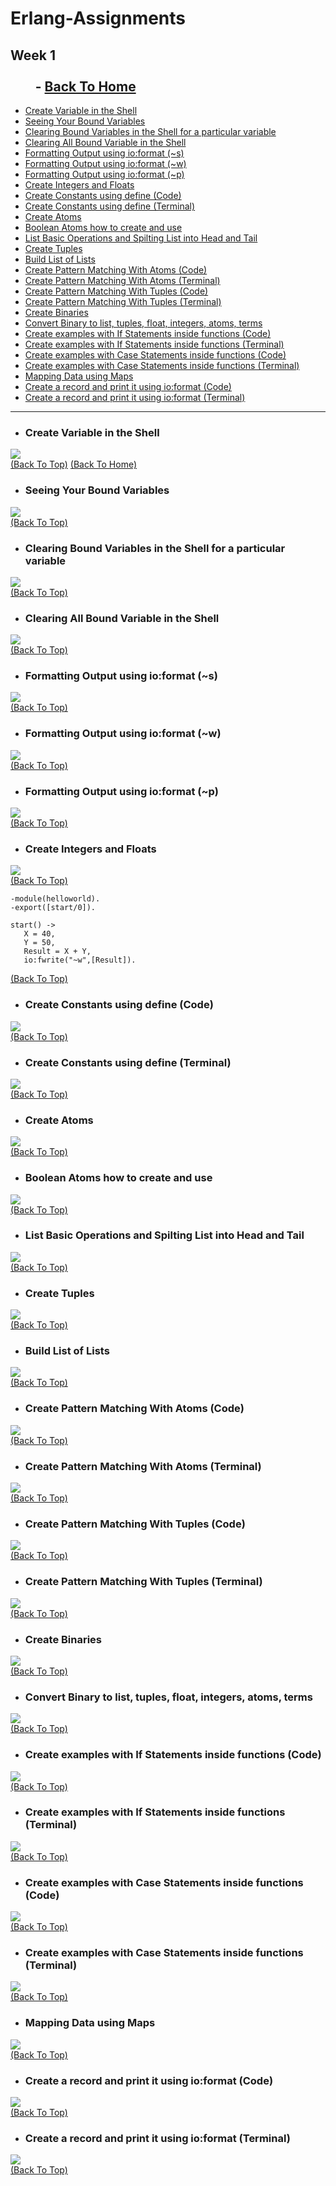 # Erlang-Assignments
## Week 1  &nbsp;&nbsp;&nbsp;&nbsp;&nbsp;&nbsp;&nbsp;&nbsp;&nbsp;&nbsp;&nbsp;&nbsp;&nbsp;&nbsp;&nbsp;&nbsp;&nbsp;&nbsp;&nbsp;&nbsp;&nbsp;&nbsp;&nbsp;&nbsp;&nbsp;&nbsp;&nbsp;&nbsp;&nbsp;&nbsp;&nbsp;&nbsp;&nbsp;&nbsp;&nbsp;&nbsp;&nbsp;&nbsp;&nbsp;&nbsp;&nbsp;&nbsp;&nbsp;&nbsp;&nbsp;&nbsp;&nbsp;&nbsp;&nbsp;&nbsp;&nbsp;&nbsp;&nbsp;&nbsp;&nbsp;&nbsp;&nbsp;&nbsp;&nbsp;&nbsp;&nbsp;&nbsp;&nbsp;&nbsp;&nbsp;&nbsp;&nbsp;&nbsp;&nbsp;&nbsp;&nbsp;&nbsp;&nbsp;&nbsp;&nbsp;&nbsp;&nbsp;&nbsp;&nbsp;&nbsp;&nbsp;&nbsp;&nbsp;&nbsp;&nbsp;&nbsp;&nbsp;&nbsp;&nbsp;&nbsp;&nbsp;&nbsp;&nbsp;&nbsp;&nbsp;&nbsp;&nbsp;&nbsp;&nbsp;&nbsp;&nbsp;&nbsp;&nbsp;&nbsp;&nbsp;&nbsp;&nbsp;&nbsp;&nbsp;- [Back To Home](https://github.com/PranavArya37/Erlang#erlang-assignments)

- [Create Variable in the Shell](#create-variable-in-the-shell)
- [Seeing Your Bound Variables](#seeing-your-bound-variables)
- [Clearing Bound Variables in the Shell for a particular variable](#clearing-bound-variables-in-the-shell-for-a-particular-variable)
- [Clearing All Bound Variable in the Shell](#clearing-all-bound-variable-in-the-shell)
- [Formatting Output using io:format (~s)](#formatting-output-using-ioformat-s)
- [Formatting Output using io:format (~w)](#formatting-output-using-ioformat-w)
- [Formatting Output using io:format (~p)](#formatting-output-using-ioformat-p)
- [Create Integers and Floats](#create-integers-and-floats)
- [Create Constants using define (Code)](#create-constants-using-define-code)
- [Create Constants using define (Terminal)](#create-constants-using-define-terminal)
- [Create Atoms](#create-atoms)
- [Boolean Atoms how to create and use](#boolean-atoms-how-to-create-and-use)
- [List Basic Operations and Spilting List into Head and Tail](#list-basic-operations-and-spilting-list-into-head-and-tail)
- [Create Tuples](#create-tuples)
- [Build List of Lists](#build-list-of-lists)
- [Create Pattern Matching With Atoms (Code)](#create-pattern-matching-with-atoms-code)
- [Create Pattern Matching With Atoms (Terminal)](#create-pattern-matching-with-atoms-terminal)
- [Create Pattern Matching With Tuples (Code)](#create-pattern-matching-with-tuples-code)
- [Create Pattern Matching With Tuples (Terminal)](#create-pattern-matching-with-tuples-terminal)
- [Create Binaries](#create-binaries)
- [Convert Binary to list, tuples, float, integers, atoms, terms](#convert-binary-to-list-tuples-float-integers-atoms-terms)
- [Create examples with If Statements inside functions (Code)](#create-examples-with-if-statements-inside-functions-code)
- [Create examples with If Statements inside functions (Terminal)](#create-examples-with-if-statements-inside-functions-terminal)
- [Create examples with Case Statements inside functions (Code)](#create-examples-with-case-statements-inside-functions-code)
- [Create examples with Case Statements inside functions (Terminal)](#create-examples-with-case-statements-inside-functions-terminal)
- [Mapping Data using Maps](#mapping-data-using-maps)
- [Create a record and print it using io:format (Code)](#create-a-record-and-print-it-using-ioformat-code)
- [Create a record and print it using io:format (Terminal)](#create-a-record-and-print-it-using-ioformat-terminal)

***
- ### Create Variable in the Shell 

![](Screenshots%20Week%201/Create%20Variables%20in%20the%20Shell.png)<br>
[(Back To Top)](#week-1----back-to-home) [(Back To Home)](https://github.com/PranavArya37/Erlang#erlang-assignments)
    
- ### Seeing Your Bound Variables

![](Screenshots%20Week%201/Seeing%20Your%20Bound%20Variables.png)<br>
[(Back To Top)](#week-1----back-to-home)
    
- ### Clearing Bound Variables in the Shell for a particular variable

![](Screenshots%20Week%201/Clearing%20Bound%20Variables%20in%20the%20Shell%20for%20a%20Particular%20Variable.png)<br>
[(Back To Top)](#week-1----back-to-home)

- ### Clearing All Bound Variable in the Shell

![](Screenshots%20Week%201/Clearing%20All%20Bound%20Variable%20in%20the%20Shell.png)<br>
[(Back To Top)](#week-1----back-to-home)
    
- ### Formatting Output using io:format (~s)

![](Screenshots%20Week%201/Formatting%20Output%20using%20io:format%201.png)<br>
[(Back To Top)](#week-1----back-to-home)

- ### Formatting Output using io:format (~w)

![](Screenshots%20Week%201/Formatting%20Output%20using%20io:format%202.png)<br>
[(Back To Top)](#week-1----back-to-home)

- ### Formatting Output using io:format (~p)

![](Screenshots%20Week%201/Formatting%20Output%20using%20io:format%203.png)<br>
[(Back To Top)](#week-1----back-to-home)
    
- ### Create Integers and Floats

![](Screenshots%20Week%201/Create%20Integers%20and%20Floats.png)<br>
[(Back To Top)](#week-1----back-to-home)


```
-module(helloworld). 
-export([start/0]). 

start() -> 
   X = 40, 
   Y = 50, 
   Result = X + Y, 
   io:fwrite("~w",[Result]).
```
[(Back To Top)](#week-1----back-to-home)
    
- ### Create Constants using define (Code)

![](Screenshots%20Week%201/Constants%20Using%20Define%20ERL.png)<br>
[(Back To Top)](#week-1----back-to-home)

- ### Create Constants using define (Terminal)

![](Screenshots%20Week%201/Constants%20Using%20Define%20Terminal.png)<br>
[(Back To Top)](#week-1----back-to-home)

- ### Create Atoms

![](Screenshots%20Week%201/Create%20Atoms.png)<br>
[(Back To Top)](#week-1----back-to-home)
    
- ### Boolean Atoms how to create and use 

![](Screenshots%20Week%201/Boolean%20Atoms%20how%20to%20create%20and%20use.png)<br>
[(Back To Top)](#week-1----back-to-home)
    
- ### List Basic Operations and Spilting List into Head and Tail 

![](Screenshots%20Week%201/List%20Basic%20Operations%20and%20Spilting%20List%20into%20Head%20and%20Tail.png)<br>
[(Back To Top)](#week-1----back-to-home)

- ### Create Tuples

![](Screenshots%20Week%201/Create%20Tuple.png)<br>
[(Back To Top)](#week-1----back-to-home)

- ### Build List of Lists

![](Screenshots%20Week%201/Build%20List%20of%20Lists.png)<br>
[(Back To Top)](#week-1----back-to-home)

- ### Create Pattern Matching With Atoms (Code)

![](Screenshots%20Week%201/Pattern%20Matching%20With%20Atoms%20Code.png)<br>
[(Back To Top)](#week-1----back-to-home)

- ### Create Pattern Matching With Atoms (Terminal)

![](Screenshots%20Week%201/Pattern%20Matching%20With%20Atoms%20Terminal.png)<br>
[(Back To Top)](#week-1----back-to-home)

- ### Create Pattern Matching With Tuples (Code)

![](Screenshots%20Week%201/Pattern%20Matching%20With%20Tuples%20Code.png)<br>
[(Back To Top)](#week-1----back-to-home)

- ### Create Pattern Matching With Tuples (Terminal)

![](Screenshots%20Week%201/Pattern%20Matching%20With%20Tuples%20Terminal.png)<br>
[(Back To Top)](#week-1----back-to-home)

- ### Create Binaries

![](Screenshots%20Week%201/Create%20Binaries.png)<br>
[(Back To Top)](#week-1----back-to-home)

- ### Convert Binary to list, tuples, float, integers, atoms, terms

![](Screenshots%20Week%201/Playing%20With%20Binaries.png)<br>
[(Back To Top)](#week-1----back-to-home)

- ### Create examples with If Statements inside functions (Code)

![](Screenshots%20Week%201/If%20Statement%20Inside%20Functions%20Code.png)<br>
[(Back To Top)](#week-1----back-to-home)

- ### Create examples with If Statements inside functions (Terminal)

![](Screenshots%20Week%201/If%20Statement%20Inside%20Functions%20Terminal.png)<br>
[(Back To Top)](#week-1----back-to-home)

- ### Create examples with Case Statements inside functions (Code)

![](Screenshots%20Week%201/Case%20Statement%20Inside%20Function%20Code.png)<br>
[(Back To Top)](#week-1----back-to-home)

- ### Create examples with Case Statements inside functions (Terminal)

![](Screenshots%20Week%201/Case%20Statement%20Inside%20Function%20Terminal.png)<br>
[(Back To Top)](#week-1----back-to-home)

- ### Mapping Data using Maps

![](Screenshots%20Week%201/Maps.png)<br>
[(Back To Top)](#week-1----back-to-home)

- ### Create a record and print it using io:format (Code)

![](Screenshots%20Week%201/Record%20Code.png)<br>
[(Back To Top)](#week-1----back-to-home)

- ### Create a record and print it using io:format (Terminal)

![](Screenshots%20Week%201/Record%20Terminal.png)<br>
[(Back To Top)](#week-1----back-to-home)
